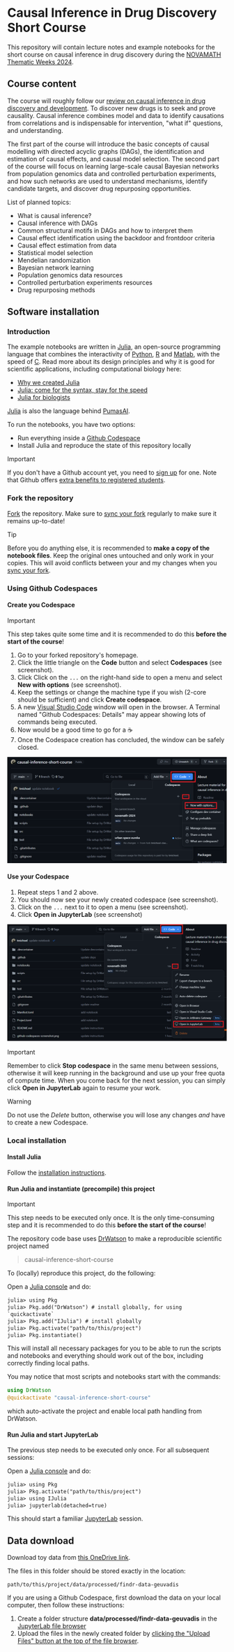 # Causal Inference in Drug Discovery Short Course

This repository will contain lecture notes and example notebooks for the short course on causal inference in drug discovery during the [NOVAMATH Thematic Weeks 2024](https://eventos.fct.unl.pt/novamath_thematic_weeks/). 

## Course content

The course will roughly follow our [review on causal inference in drug discovery and development](https://doi.org/10.1016/j.drudis.2023.103737). To discover new drugs is to seek and prove causality. Causal inference combines model and data to identify causations from correlations and is indispensable for  intervention, "what if" questions, and understanding. 

The first part of the course will introduce the basic concepts of causal modelling with directed acyclic graphs (DAGs), the identification and estimation of causal effects, and causal model selection. The second part of the course will focus on learning large-scale causal Bayesian networks from population genomics data and controlled perturbation experiments, and how such networks are used to understand mechanisms, identify candidate targets, and discover drug repurposing opportunities.

List of planned topics:

- What is causal inference?
- Causal inference with DAGs
- Common structural motifs in DAGs and how to interpret them
- Causal effect identification using the backdoor and frontdoor criteria
- Causal effect estimation from data
- Statistical model selection
- Mendelian randomization
- Bayesian network learning
- Population genomics data resources
- Controlled perturbation experiments resources
- Drug repurposing methods


## Software installation

### Introduction

The example notebooks are written in [Julia][1], an open-source programming language that combines the interactivity of [Python](https://www.python.org/), [R](https://www.r-project.org/) and [Matlab](https://mathworks.com), with the speed of [C](https://en.wikipedia.org/wiki/C_(programming_language)). Read more about its design principles and why it is good for scientific applications, including computational biology here:

- [Why we created Julia](https://julialang.org/blog/2012/02/why-we-created-julia/)
- [Julia: come for the syntax, stay for the speed](https://www.nature.com/articles/d41586-019-02310-3)
- [Julia for biologists](https://www.nature.com/articles/s41592-023-01832-z)

[Julia][1] is also the language behind [PumasAI](https://pumas.ai/).

To run the notebooks, you have two options:

- Run everything inside a [Github Codespace](https://github.com/features/codespaces)
- Install Julia and reproduce the state of this repository locally

> [!IMPORTANT]  
> If you don't have a Github account yet, you need to [sign up](https://github.com/signup) for one. Note that Github offers [extra benefits to registered students](https://github.com/edu/students).

### Fork the repository

[Fork](https://docs.github.com/en/pull-requests/collaborating-with-pull-requests/working-with-forks/fork-a-repo) the repository. Make sure to [sync your fork](https://docs.github.com/en/pull-requests/collaborating-with-pull-requests/working-with-forks/syncing-a-fork) regularly to make sure it remains up-to-date! 

> [!TIP]
> Before you do anything else, it is recommended to **make a copy of the notebook files**. Keep the original ones untouched and only work in your copies. This will avoid conflicts between your and my changes when you [sync your fork](https://docs.github.com/en/pull-requests/collaborating-with-pull-requests/working-with-forks/syncing-a-fork).


### Using Github Codespaces

#### **Create you Codespace**

> [!IMPORTANT]  
> This step takes quite some time and it is recommended to do this **before the start of the course**!

1. Go to your forked repository's homepage.
2. Click the little triangle on the **Code** button and select **Codespaces** (see screenshot).
3. Click Click on the `...` on the right-hand side to open a menu and select **New with options** (see screenshot).
4. Keep the settings or change the machine type if you wish (2-core should be sufficient) and click **Create codespace**.
5. A new [Visual Studio Code](https://code.visualstudio.com/) window will open in the browser. A Terminal named "Github Codespaces: Details" may appear showing lots of commands being executed.
6. Now would be a good time to go for a :coffee:
7. Once the Codespace creation has concluded, the window can be safely closed.

![Github create codespace screenshot](github-create-codespace-screenshot.png)

#### **Use your Codespace**

1. Repeat steps 1 and 2 above.
2. You should now see your newly created codespace (see screenshot).
3. Click on the `...` next to it to open a menu (see screenshot).
4. Click **Open in JupyterLab** (see screenshot)

![Github open codespace screenshot](github-open-codespace-screenshot.png)

> [!IMPORTANT]  
> Remember to click **Stop codespace** in the same menu between sessions, otherwise it will keep running in the background and use up your free quota of compute time. When you come back for the next session, you can simply click **Open in JupyterLab** again to resume your work.

> [!WARNING]
> Do not use the *Delete* button, otherwise you will lose any changes *and* have to create a new Codespace.


### Local installation


#### **Install Julia**

Follow the [installation instructions](https://github.com/JuliaLang/juliaup).


#### **Run Julia and instantiate (precompile) this project**

> [!IMPORTANT]  
> This step needs to be executed only once. It is the only time-consuming step and it is recommended to do this **before the start of the course**!

The repository code base uses [DrWatson](https://juliadynamics.github.io/DrWatson.jl/stable/) to make a reproducible scientific project named

> causal-inference-short-course

To (locally) reproduce this project, do the following:


Open a [Julia console](https://docs.julialang.org/en/v1/stdlib/REPL/) and do:
```
julia> using Pkg
julia> Pkg.add("DrWatson") # install globally, for using `quickactivate`
julia> Pkg.add("IJulia") # install globally
julia> Pkg.activate("path/to/this/project")
julia> Pkg.instantiate()
```

This will install all necessary packages for you to be able to run the scripts and notebooks and everything should work out of the box, including correctly finding local paths.

You may notice that most scripts and notebooks start with the commands:
```julia
using DrWatson
@quickactivate "causal-inference-short-course"
```
which auto-activate the project and enable local path handling from DrWatson.

#### **Run Julia and start JupyterLab**

The previous step needs to be executed only once. For all subsequent sessions:

Open a [Julia console](https://docs.julialang.org/en/v1/stdlib/REPL/) and do:
```
julia> using Pkg
julia> Pkg.activate("path/to/this/project")
julia> using IJulia
julia> jupyterlab(detached=true)
```

This should start a familiar [JupyterLab](https://jupyterlab.readthedocs.io/) session.

[1]: https://julialang.org/
[2]: https://plutojl.org/
[3]: https://juliahub.com/

## Data download

Download toy data from [this OneDrive link](https://universityofbergen-my.sharepoint.com/:f:/g/personal/tom_michoel_uib_no/En9yoe7k-ZFDv7K53FbOnHQB4v1tMCnBKg_lQF1iBM-4mQ?e=ZiKi4l).

The files in this folder should be stored exactly in the location:

```
path/to/this/project/data/processed/findr-data-geuvadis
```

If you are using a Github Codespace, first download the data on your local computer, then follow these instructions:

1. Create a folder structure **data/processed/findr-data-geuvadis** in the [JupyterLab file browser](https://jupyterlab.readthedocs.io/en/stable/user/files.html)
2. Upload the files in the newly created folder by [clicking the "Upload Files" button at the top of the file browser](https://jupyterlab.readthedocs.io/en/stable/user/files.html#uploading-and-downloading).
